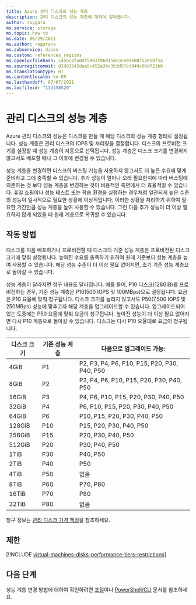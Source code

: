 ```yaml
---
title: Azure 관리 디스크의 성능 계층
description: 관리 디스크의 성능 계층에 대하여 알아봅니다.
author: roygara
ms.service: storage
ms.topic: how-to
ms.date: 06/29/2021
ms.author: rogarana
ms.subservice: disks
ms.custom: references_regions
ms.openlocfilehash: c45bc6fa0df5883f060458c3ce92680752e5875a
ms.sourcegitcommit: 82d82642daa5c452a39c3b3d57cd849c06df21b0
ms.translationtype: HT
ms.contentlocale: ko-KR
ms.lasthandoff: 07/07/2021
ms.locfileid: "113358529"
---
```

# <a name="performance-tiers-for-managed-disks"></a>관리 디스크의 성능 계층

Azure 관리 디스크의 성능은 디스크를 만들 때 해당 디스크의 성능 계층 형태로 설정됩니다. 성능 계층은 관리 디스크의 IOPS 및 처리량을 결정합니다. 디스크의 프로비전 크기를 설정할 때 성능 계층이 자동으로 선택됩니다. 성능 계층은 디스크 크기를 변경하지 않고서도 배포할 때나 그 이후에 변경될 수 있습니다.

성능 계층을 변경하면 디스크의 버스팅 기능을 사용하지 않고서도 더 높은 수요에 맞게 준비하고 그에 충족할 수 있습니다. 추가 성능이 얼마나 오래 필요한지에 따라 버스팅에 의존하는 것 보다 성능 계층을 변경하는 것이 비용적인 측면에서 더 효율적일 수 있습니다. 휴일 쇼핑이나 성능 테스트 또는 학습 환경을 실행하는 경우처럼 일관되게 높은 수준의 성능이 일시적으로 필요한 상황에 이상적입니다. 이러한 상황을 처리하기 위하여 필요한 기간만큼 성능 계층을 높여 사용할 수 있습니다. 그런 다음 추가 성능이 더 이상 필요하지 않게 되었을 때 원래 계층으로 복귀할 수 있습니다.

## <a name="how-it-works"></a>작동 방법

디스크를 처음 배포하거나 프로비전할 때 디스크의 기준 성능 계층은 프로비전된 디스크 크기에 맞춰 설정됩니다. 높아진 수요를 충족하기 위하여 원래 기준보다 성능 계층을 높여 사용할 수 있습니다. 해당 성능 수준이 더 이상 필요 없어지면, 초기 기준 성능 계층으로 돌아갈 수 있습니다.

성능 계층이 달라지면 청구 내용도 달라집니다. 예를 들어, P10 디스크(128GiB)를 프로비전하는 경우, 기준 성능 계층은 P10(500 IOPS 및 100MBps)으로 설정됩니다. 요금은 P10 요율에 맞춰 청구됩니다. 디스크 크기를 늘리지 않고서도 P50(7,500 IOPS 및 250MBps) 성능에 맞추고자 해당 계층을 업그레이드할 수 있습니다. 업그레이드되어 있는 도중에는 P50 요율에 맞춰 요금이 청구됩니다. 높아진 성능이 더 이상 필요 없어지면 다시 P10 계층으로 돌아갈 수 있습니다. 디스크는 다시 P10 요율대로 요금이 청구됩니다.

| 디스크 크기 | 기준 성능 계층 | 다음으로 업그레이드 가능: |
|----------------|-----|-------------------------------------|
| 4GiB | P1 | P2, P3, P4, P6, P10, P15, P20, P30, P40, P50 |
| 8GiB | P2 | P3, P4, P6, P10, P15, P20, P30, P40, P50 |
| 16GiB | P3 | P4, P6, P10, P15, P20, P30, P40, P50 | 
| 32GiB | P4 | P6, P10, P15, P20, P30, P40, P50 |
| 64GiB | P6 | P10, P15, P20, P30, P40, P50 |
| 128GiB | P10 | P15, P20, P30, P40, P50 |
| 256GiB | P15 | P20, P30, P40, P50 |
| 512GiB | P20 | P30, P40, P50 |
| 1TiB | P30 | P40, P50 |
| 2TiB | P40 | P50 |
| 4TiB | P50 | 없음 |
| 8TiB | P60 |  P70, P80 |
| 16TiB | P70 | P80 |
| 32TiB | P80 | 없음 |

청구 정보는 [관리 디스크 가격 책정](https://azure.microsoft.com/pricing/details/managed-disks/)을 참조하세요.

## <a name="restrictions"></a>제한

[!INCLUDE [virtual-machines-disks-performance-tiers-restrictions](../../includes/virtual-machines-disks-performance-tiers-restrictions.md)]

## <a name="next-steps"></a>다음 단계

성능 계층 변경 방법에 대하여 확인하려면 [포털](disks-performance-tiers-portal.md)이나 [PowerShell/CLI](disks-performance-tiers.md) 문서를 참조하세요.

